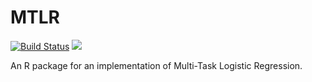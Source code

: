 # MTLR
[![Build Status](https://travis-ci.org/haiderstats/MTLR.svg?branch=master)](https://travis-ci.org/haiderstats/MTLR)
[![](http://www.r-pkg.org/badges/version/MTLR)](http://www.r-pkg.org/pkg/MTLR)

An R package for an implementation of Multi-Task Logistic Regression.
